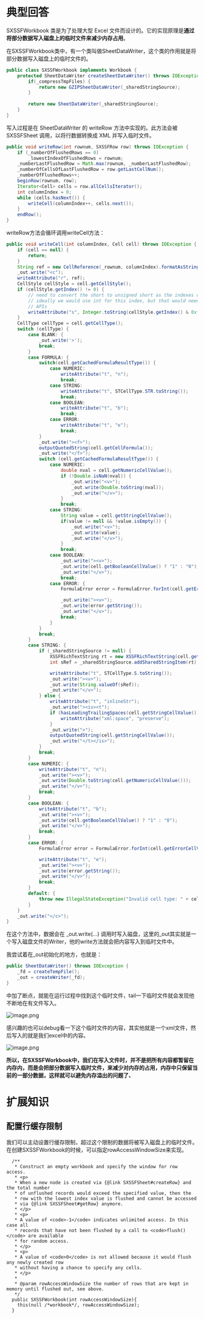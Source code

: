 # 典型回答

SXSSFWorkbook 类是为了处理大型 Excel 文件而设计的。它的实现原理是**通过将部分数据写入磁盘上的临时文件来减少内存占用**。

在SXSSFWorkbook类中，有一个类叫做SheetDataWriter，这个类的作用就是将部分数据写入磁盘上的临时文件的。

```java
public class SXSSFWorkbook implements Workbook {
	protected SheetDataWriter createSheetDataWriter() throws IOException {
        if(_compressTmpFiles) {
            return new GZIPSheetDataWriter(_sharedStringSource);
        }
        
        return new SheetDataWriter(_sharedStringSource);
    }
}
```

写入过程是在 SheetDataWriter 的 writeRow 方法中实现的。此方法会被 SXSSFSheet 调用，以将行数据转换成 XML 并写入临时文件。

```java
public void writeRow(int rownum, SXSSFRow row) throws IOException {
    if (_numberOfFlushedRows == 0)
        _lowestIndexOfFlushedRows = rownum;
    _numberLastFlushedRow = Math.max(rownum, _numberLastFlushedRow);
    _numberOfCellsOfLastFlushedRow = row.getLastCellNum();
    _numberOfFlushedRows++;
    beginRow(rownum, row);
    Iterator<Cell> cells = row.allCellsIterator();
    int columnIndex = 0;
    while (cells.hasNext()) {
        writeCell(columnIndex++, cells.next());
    }
    endRow();
}
```

writeRow方法会循环调用writeCell方法：

```java
public void writeCell(int columnIndex, Cell cell) throws IOException {
    if (cell == null) {
        return;
    }
    String ref = new CellReference(_rownum, columnIndex).formatAsString();
    _out.write("<c");
    writeAttribute("r", ref);
    CellStyle cellStyle = cell.getCellStyle();
    if (cellStyle.getIndex() != 0) {
        // need to convert the short to unsigned short as the indexes can be up to 64k
        // ideally we would use int for this index, but that would need changes to some more
        // APIs
        writeAttribute("s", Integer.toString(cellStyle.getIndex() & 0xffff));
    }
    CellType cellType = cell.getCellType();
    switch (cellType) {
        case BLANK: {
            _out.write('>');
            break;
        }
        case FORMULA: {
            switch(cell.getCachedFormulaResultType()) {
                case NUMERIC:
                    writeAttribute("t", "n");
                    break;
                case STRING:
                    writeAttribute("t", STCellType.STR.toString());
                    break;
                case BOOLEAN:
                    writeAttribute("t", "b");
                    break;
                case ERROR:
                    writeAttribute("t", "e");
                    break;
            }
            _out.write("><f>");
            outputQuotedString(cell.getCellFormula());
            _out.write("</f>");
            switch (cell.getCachedFormulaResultType()) {
                case NUMERIC:
                    double nval = cell.getNumericCellValue();
                    if (!Double.isNaN(nval)) {
                        _out.write("<v>");
                        _out.write(Double.toString(nval));
                        _out.write("</v>");
                    }
                    break;
                case STRING:
                    String value = cell.getStringCellValue();
                    if(value != null && !value.isEmpty()) {
                        _out.write("<v>");
                        _out.write(value);
                        _out.write("</v>");
                    }
                    break;
                case BOOLEAN:
                    _out.write("><v>");
                    _out.write(cell.getBooleanCellValue() ? "1" : "0");
                    _out.write("</v>");
                    break;
                case ERROR: {
                    FormulaError error = FormulaError.forInt(cell.getErrorCellValue());

                    _out.write("><v>");
                    _out.write(error.getString());
                    _out.write("</v>");
                    break;
                }
            }
            break;
        }
        case STRING: {
            if (_sharedStringSource != null) {
                XSSFRichTextString rt = new XSSFRichTextString(cell.getStringCellValue());
                int sRef = _sharedStringSource.addSharedStringItem(rt);

                writeAttribute("t", STCellType.S.toString());
                _out.write("><v>");
                _out.write(String.valueOf(sRef));
                _out.write("</v>");
            } else {
                writeAttribute("t", "inlineStr");
                _out.write("><is><t");
                if (hasLeadingTrailingSpaces(cell.getStringCellValue())) {
                    writeAttribute("xml:space", "preserve");
                }
                _out.write(">");
                outputQuotedString(cell.getStringCellValue());
                _out.write("</t></is>");
            }
            break;
        }
        case NUMERIC: {
            writeAttribute("t", "n");
            _out.write("><v>");
            _out.write(Double.toString(cell.getNumericCellValue()));
            _out.write("</v>");
            break;
        }
        case BOOLEAN: {
            writeAttribute("t", "b");
            _out.write("><v>");
            _out.write(cell.getBooleanCellValue() ? "1" : "0");
            _out.write("</v>");
            break;
        }
        case ERROR: {
            FormulaError error = FormulaError.forInt(cell.getErrorCellValue());

            writeAttribute("t", "e");
            _out.write("><v>");
            _out.write(error.getString());
            _out.write("</v>");
            break;
        }
        default: {
            throw new IllegalStateException("Invalid cell type: " + cellType);
        }
    }
    _out.write("</c>");
}
```

在这个方法中，数据会在 _out.write(...) 调用时写入磁盘，这里的_out其实就是一个写入磁盘文件的Writer，他的write方法就会把内容写入到临时文件中。

我尝试着在_out初始化的地方，也就是：

```java
public SheetDataWriter() throws IOException {
    _fd = createTempFile();
    _out = createWriter(_fd);
}
```

中加了断点，就能在运行过程中找到这个临时文件，tail一下临时文件就会发现他不断地在有文件写入。

![image.png](https://cdn.nlark.com/yuque/0/2023/png/5378072/1700376924337-169f9616-ab5a-4ec6-a94a-0123000536ec.png#averageHue=%232d2828&clientId=u408dc7f3-c628-4&from=paste&height=123&id=u3d68a4b6&originHeight=123&originWidth=1264&originalType=binary&ratio=1&rotation=0&showTitle=false&size=119487&status=done&style=none&taskId=u4b4b2dbe-a513-4dc2-b0ed-6ec6b1b0b3e&title=&width=1264)

感兴趣的也可以debug看一下这个临时文件的内容，其实他就是一个xml文件，然后写入的就是我们excel中的内容。

![image.png](https://cdn.nlark.com/yuque/0/2023/png/5378072/1700376941273-908b7369-ec83-4c16-a951-3754d41897a0.png#averageHue=%233a3a3a&clientId=u408dc7f3-c628-4&from=paste&height=48&id=u758480f5&originHeight=48&originWidth=955&originalType=binary&ratio=1&rotation=0&showTitle=false&size=40726&status=done&style=none&taskId=u23bb6a95-28d6-4a8b-9c71-e73009b7f4f&title=&width=955)

**所以，在SXSSFWorkbook中，我们在写入文件时，并不是把所有内容都暂留在内存内，而是会把部分数据写入临时文件，来减少对内存的占用，内存中只保留当前的一部分数据，这样就可以避免内存溢出的问题了、**

# 扩展知识

## 配置行缓存限制

我们可以主动设置行缓存限制，超过这个限制的数据将被写入磁盘上的临时文件。在创建SXSSFWorkbook的时候，可以指定rowAccessWindowSize来实现。

```
  /**
   * Construct an empty workbook and specify the window for row access.
   * <p>
   * When a new node is created via {@link SXSSFSheet#createRow} and the total number
   * of unflushed records would exceed the specified value, then the
   * row with the lowest index value is flushed and cannot be accessed
   * via {@link SXSSFSheet#getRow} anymore.
   * </p>
   * <p>
   * A value of <code>-1</code> indicates unlimited access. In this case all
   * records that have not been flushed by a call to <code>flush()</code> are available
   * for random access.
   * </p>
   * <p>
   * A value of <code>0</code> is not allowed because it would flush any newly created row
   * without having a chance to specify any cells.
   * </p>
   *
   * @param rowAccessWindowSize the number of rows that are kept in memory until flushed out, see above.
   */
  public SXSSFWorkbook(int rowAccessWindowSize){
    this(null /*workbook*/, rowAccessWindowSize);
  }

```
